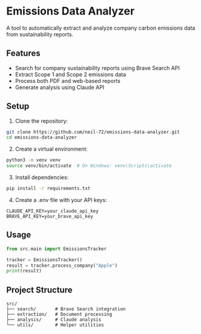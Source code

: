 # Emissions Data Analyzer

A tool to automatically extract and analyze company carbon emissions data from sustainability reports.

## Features

- Search for company sustainability reports using Brave Search API
- Extract Scope 1 and Scope 2 emissions data
- Process both PDF and web-based reports
- Generate analysis using Claude API

## Setup

1. Clone the repository:
```bash
git clone https://github.com/neil-72/emissions-data-analyzer.git
cd emissions-data-analyzer
```

2. Create a virtual environment:
```bash
python3 -m venv venv
source venv/bin/activate  # On Windows: venv\Scripts\activate
```

3. Install dependencies:
```bash
pip install -r requirements.txt
```

4. Create a .env file with your API keys:
```
CLAUDE_API_KEY=your_claude_api_key
BRAVE_API_KEY=your_brave_api_key
```

## Usage

```python
from src.main import EmissionsTracker

tracker = EmissionsTracker()
result = tracker.process_company("Apple")
print(result)
```

## Project Structure

```
src/
├── search/       # Brave Search integration
├── extraction/   # Document processing
├── analysis/     # Claude analysis
└── utils/        # Helper utilities
```